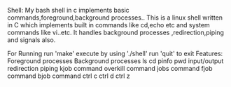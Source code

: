 Shell:
	My bash shell in c implements basic commands,foreground,background processes..
This is a linux shell written in C which implements built in commands like cd,echo etc and system commands like vi..etc. It handles background processes ,redirection,piping and signals also.

For Running
	run 'make'
	execute by using './shell'
	run 'quit' to exit
Features:
Foreground processes
Background processes
ls
cd
pinfo
pwd
input/output redirection
piping
kjob command
overkill command
jobs command
fjob command
bjob command
ctrl c
ctrl d
ctrl z


